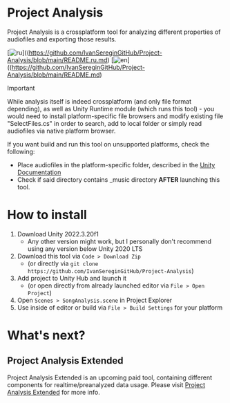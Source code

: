 # Project Analysis
Project Analysis is a crossplatform tool for analyzing different properties of audiofiles and exporting those results.

[![ru]([https://img.shields.io/badge/lang-ru-green.svg)]((https://github.com/IvanSereginGitHub/Project-Analysis/blob/main/README.ru.md)
[![en]([https://img.shields.io/badge/lang-en-red.svg)]((https://github.com/IvanSereginGitHub/Project-Analysis/blob/main/README.md)
 
> [!IMPORTANT]
> While analysis itself is indeed crossplatform (and only file format depending), as well as Unity Runtime module (which runs this tool) - you would need to install platform-specific file browsers and modify existing file "SelectFiles.cs" in order to search, add to local folder or simply read audiofiles via native platform browser.
> 
> If you want build and run this tool on unsupported platforms, check the following:
> * Place audiofiles in the platform-specific folder, described in the [Unity Documentation](https://docs.unity3d.com/ScriptReference/Application-persistentDataPath.html)
> * Check if said directory contains _music directory **AFTER** launching this tool.


# How to install
1. Download Unity 2022.3.20f1
   * Any other version might work, but I personally don't recommend using any version below Unity 2020 LTS
2. Download this tool via `Code > Download Zip`
   * (or directly via `git clone https://github.com/IvanSereginGitHub/Project-Analysis`)
3. Add project to Unity Hub and launch it
   * (or open directly from already launched editor via `File > Open Project`)
4. Open `Scenes > SongAnalysis.scene` in Project Explorer
5. Use inside of editor or build via `File > Build Settings` for your platform



# What's next?
## Project Analysis Extended
Project Analysis Extended is an upcoming paid tool, containing different components for realtime/preanalyzed data usage.
Please visit [Project Analysis Extended](https://github.com/IvanSereginGitHub/Project-Analysis-Extended) for more info.
